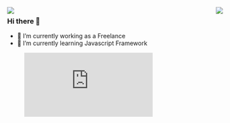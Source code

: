 
  <img align="left" src="https://github-readme-stats.vercel.app/api?username=nopparat231&show_icons=true&theme=onedark" />

  <img align="right" src="https://github-readme-stats.vercel.app/api/top-langs/?username=nopparat231&show_icons=true&theme=tokyonight" />
  
  
### Hi there 👋

- 🔭 I’m currently working as a Freelance
- 🌱 I’m currently learning Javascript Framework

<figure><embed src="https://wakatime.com/share/@add78311-2e33-419c-a2fa-c40eaabb197b/f9ef462b-cdb5-4109-b281-2d93b4e3658b.svg"></embed></figure>

<!--
**nopparat231/nopparat231** is a ✨ _special_ ✨ repository because its `README.md` (this file) appears on your GitHub profile.

Here are some ideas to get you started:

- 🔭 I’m currently working on ...
- 🌱 I’m currently learning ...
- 👯 I’m looking to collaborate on ...
- 🤔 I’m looking for help with ...
- 💬 Ask me about ...
- 📫 How to reach me: ...
- 😄 Pronouns: ...
- ⚡ Fun fact: ...
-->
